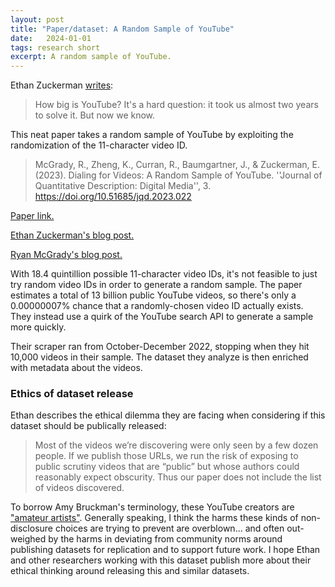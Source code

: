 ```yaml
---
layout: post
title: "Paper/dataset: A Random Sample of YouTube"
date:   2024-01-01
tags: research short
excerpt: A random sample of YouTube.
---
```


Ethan Zuckerman [writes](https://ethanzuckerman.com/2023/12/22/how-big-is-youtube/):

>How big is YouTube? It's a hard question: it took us almost two years to solve it. But now we know.

This neat paper takes a random sample of YouTube by exploiting the randomization of the 11-character video ID.

>McGrady, R., Zheng, K., Curran, R., Baumgartner, J., & Zuckerman, E. (2023). Dialing for Videos: A Random Sample of YouTube. ''Journal of Quantitative Description: Digital Media'', 3. <https://doi.org/10.51685/jqd.2023.022>


[Paper link.](https://journalqd.org/article/view/4066)

[Ethan Zuckerman's blog post.](https://ethanzuckerman.com/2023/12/22/how-big-is-youtube/)

[Ryan McGrady's blog post.](https://publicinfrastructure.org/2023/12/21/notes-from-random-youtube-coding/)

With 18.4 quintillion possible 11-character video IDs, it's not feasible to just try random video IDs in order to generate a random sample. The paper estimates a total of 13 billion public YouTube videos, so there's only a 0.00000007% chance that a randomly-chosen video ID actually exists. They instead use a quirk of the YouTube search API to generate a sample more quickly.

Their scraper ran from October-December 2022, stopping when they hit 10,000 videos in their sample. The dataset they analyze is then enriched with metadata about the videos.

### Ethics of dataset release

Ethan describes the ethical dilemma they are facing when considering if this dataset should be publically released:

>Most of the videos we’re discovering were only seen by a few dozen people. If we publish those URLs, we run the risk of exposing to public scrutiny videos that are “public” but whose authors could reasonably expect obscurity. Thus our paper does not include the list of videos discovered.

To borrow Amy Bruckman's terminology, these YouTube creators are ["amateur artists"](https://link.springer.com/article/10.1023/A:1021316409277). Generally speaking, I think the harms these kinds of non-disclosure choices are trying to prevent are overblown... and often out-weighed by the harms in deviating from community norms around publishing datasets for replication and to support future work. I hope Ethan and other researchers working with this dataset publish more about their ethical thinking around releasing this and similar datasets.

